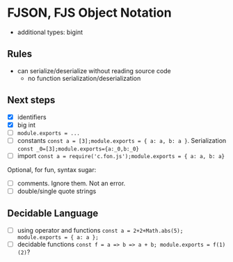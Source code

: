 # FJSON, FJS Object Notation

- additional types: bigint

## Rules

- can serialize/deserialize without reading source code
  - no function serialization/deserialization

## Next steps

- [x] identifiers
- [x] big int
- [ ] `module.exports = ...`
- [ ] constants `const a = [3];module.exports = { a: a, b: a }`. Serialization `const _0=[3];module.exports={a:_0,b:_0}`
- [ ] import `const a = require('c.fon.js');module.exports = { a: a, b: a}`

Optional, for fun, syntax sugar:

- [ ] comments. Ignore them. Not an error.
- [ ] double/single quote strings

## Decidable Language
  
- [ ] using operator and functions `const a = 2+2+Math.abs(5); module.exports = { a: a };`
- [ ] decidable functions `const f = a => b => a + b; module.exports = f(1)(2)`?
